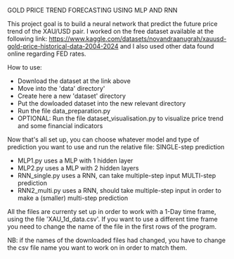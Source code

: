 GOLD PRICE TREND FORECASTING USING MLP AND RNN

This project goal is to build a neural network that predict the future price trend of the XAU/USD pair. I worked on the free dataset available at the following link: https://www.kaggle.com/datasets/novandraanugrah/xauusd-gold-price-historical-data-2004-2024 and I also used other data found online regarding FED rates.

How to use:
- Download the dataset at the link above
- Move into the 'data' directory'
- Create here a new 'dataset' directory
- Put the dowloaded dataset into the new relevant directory
- Run the file data_preparation.py
- OPTIONAL: Run the file dataset_visualisation.py to visualize price trend and some financial indicators


Now that's all set up, you can choose whatever model and type of prediction you want to use and run the relative file:
SINGLE-step prediction
  - MLP1.py uses a MLP with 1 hidden layer
  - MLP2.py uses a MLP with 2 hidden layers
  - RNN_single.py uses a RNN, can take multiple-step input
MULTI-step prediction
  - RNN2_multi.py uses a RNN, should take multiple-step input in order to make a (smaller) multi-step prediction

All the files are currenty set up in order to work with a 1-Day time frame, using the file 'XAU_1d_data.csv'. If you want to use a different time frame you need to change the name of the file in the first rows of the program.

NB: if the names of the downloaded files had changed, you have to change the csv file name you want to work on in order to match them.
